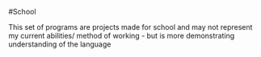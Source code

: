 #School

This set of programs are projects made for school and may not represent my current abilities/ method of working - but is more demonstrating understanding of the language
